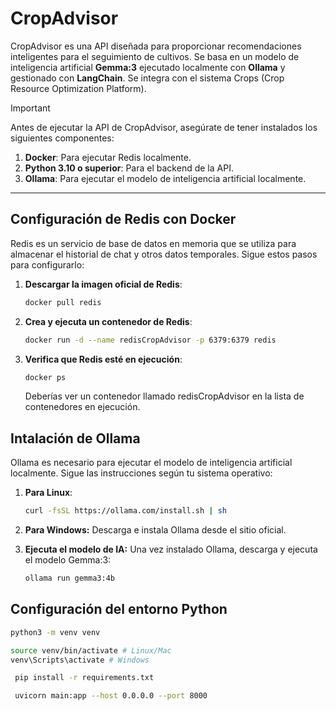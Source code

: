 # CropAdvisor

CropAdvisor es una API diseñada para proporcionar recomendaciones inteligentes para el seguimiento de cultivos. Se basa en un modelo de inteligencia artificial **Gemma:3** ejecutado localmente con **Ollama** y gestionado con **LangChain**. Se integra con el sistema Crops (Crop Resource Optimization Platform).

> [!IMPORTANT]
> Antes de ejecutar la API de CropAdvisor, asegúrate de tener instalados los siguientes componentes:
>
> 1. **Docker**: Para ejecutar Redis localmente.
> 2. **Python 3.10 o superior**: Para el backend de la API.
> 3. **Ollama**: Para ejecutar el modelo de inteligencia artificial localmente.

---

## Configuración de Redis con Docker

Redis es un servicio de base de datos en memoria que se utiliza para almacenar el historial de chat y otros datos temporales. Sigue estos pasos para configurarlo:

1. **Descargar la imagen oficial de Redis**:
   ```bash
   docker pull redis
   ```
2. **Crea y ejecuta un contenedor de Redis**:
   ```bash
   docker run -d --name redisCropAdvisor -p 6379:6379 redis
   ```
3. **Verifica que Redis esté en ejecución**:
   ```bash
   docker ps
   ```
   Deberías ver un contenedor llamado redisCropAdvisor en la lista de contenedores en ejecución.

## Intalación de Ollama

Ollama es necesario para ejecutar el modelo de inteligencia artificial localmente. Sigue las instrucciones según tu sistema operativo:

1. **Para Linux**:
   ```bash
   curl -fsSL https://ollama.com/install.sh | sh
   ```
2. **Para Windows:**
   Descarga e instala Ollama desde el sitio oficial.

3. **Ejecuta el modelo de IA:**
   Una vez instalado Ollama, descarga y ejecuta el modelo Gemma:3:
   ```bash
   ollama run gemma3:4b
   ```

## Configuración del entorno Python

```bash
python3 -m venv venv
```

```bash
source venv/bin/activate # Linux/Mac
venv\Scripts\activate # Windows
```

```bash
 pip install -r requirements.txt
```

```bash
 uvicorn main:app --host 0.0.0.0 --port 8000
```
